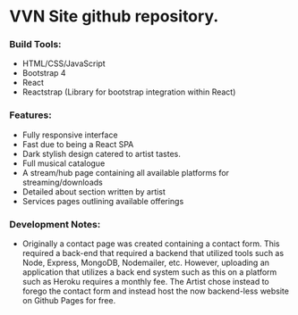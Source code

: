 # VVN Site github repository.

### Build Tools:

- HTML/CSS/JavaScript
- Bootstrap 4
- React
- Reactstrap (Library for bootstrap integration within React)

### Features:
- Fully responsive interface
- Fast due to being a React SPA
- Dark stylish design catered to artist tastes.
- Full musical catalogue
- A stream/hub page containing all available platforms for streaming/downloads
- Detailed about section written by artist
- Services pages outlining available offerings

### Development Notes:

- Originally a contact page was created containing a contact form.  This required a back-end that required a backend that utilized tools
such as Node, Express, MongoDB, Nodemailer, etc.  However, uploading an application that utilizes a back end system such as this on a
platform such as Heroku requires a monthly fee.  The Artist chose instead to forego the contact form and instead host the now backend-less
website on Github Pages for free.


